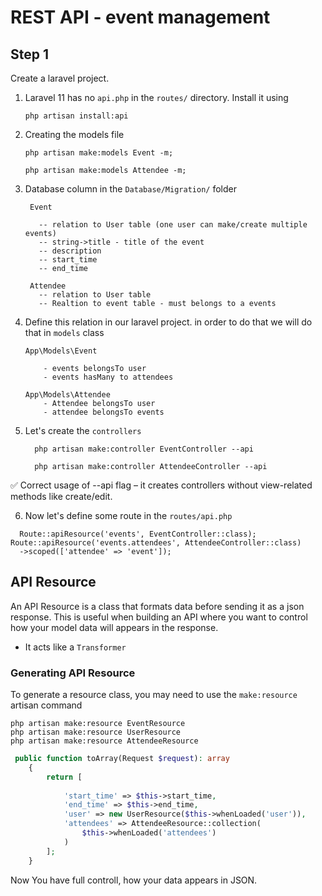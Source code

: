 # REST API - event management

## Step 1
Create a laravel project. 

1. Laravel 11 has no `api.php` in the `routes/` directory. Install it using 
    ````
    php artisan install:api
    ````

2. Creating the models file 
    ```
    php artisan make:models Event -m;

    php artisan make:models Attendee -m;
    ```

3. Database column in the `Database/Migration/` folder
   ```
    Event 

      -- relation to User table (one user can make/create multiple events)
      -- string->title - title of the event 
      -- description 
      -- start_time 
      -- end_time 

    Attendee 
      -- relation to User table 
      -- Realtion to event table - must belongs to a events
   ```
4. Define this relation in our laravel project. in order to do that we will do that in `models` class
    ```
    App\Models\Event

        - events belongsTo user
        - events hasMany to attendees

    App\Models\Attendee
        - Attendee belongsTo user
        - attendee belongsTo events
    ```
   

5. Let's create the `controllers`
    ``` 
      php artisan make:controller EventController --api

      php artisan make:controller AttendeeController --api
    ```
✅ Correct usage of --api flag – it creates controllers without view-related methods like create/edit.


6. Now let's define some route in the  `routes/api.php` 

  ```
    Route::apiResource('events', EventController::class);
Route::apiResource('events.attendees', AttendeeController::class)
    ->scoped(['attendee' => 'event']);
  ```

## API Resource 
An API Resource is a class that formats data before sending it as a json response. This is useful when building an API where you want to control how your model data will appears in the response. 
 - It acts like a `Transformer`

### Generating API Resource 
To generate a resource class, you may need to use the  `make:resource` artisan command 

```
php artisan make:resource EventResource
php artisan make:resource UserResource
php artisan make:resource AttendeeResource
```

```php
 public function toArray(Request $request): array
    {
        return [
            
            'start_time' => $this->start_time,
            'end_time' => $this->end_time,
            'user' => new UserResource($this->whenLoaded('user')),
            'attendees' => AttendeeResource::collection(
                $this->whenLoaded('attendees')
            )
        ];
    }
```
Now You have full controll, how your data appears in JSON.

